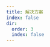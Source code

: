```yaml
---
title: 解决方案
index: false
dir:
  order: 3
  index: false
---
```


<Catalog />

<!-- ## [Composing Methods](./composing-methods)

重构的大部分工作都是为了正确组成方法。在大多数情况下，过长的方法是万恶之源。这些方法中变幻莫测的代码掩盖了执行逻辑，使方法极难理解，甚至难以改变。

本组中的重构技术可以精简方法，消除代码的重复，并为未来的改进铺平道路。

| 方法                                                                                       | 问题                                                               | 解决办法                                                                                                     |
| ------------------------------------------------------------------------------------------ | ------------------------------------------------------------------ | ------------------------------------------------------------------------------------------------------------ |
| [Extract Method](./composing-methods#extract-method)                                       | 您有一个可以组合在一起的代码片段。                                 | 将此代码移动到单独的新方法（或函数），并将旧代码替换为对该方法的调用。                                       |
| [Inline Method](./composing-methods#inline-method)                                         | 当方法体比方法本身更明显时，使用此技术。                           | 将对方法的调用替换为方法的内容，并删除方法本身。                                                             |
| [Extract Variable](./composing-methods#extract-variable)                                   | 你有一个难以理解的表达。                                           | 将表达式的结果或其部分放在不言自明的独立变量中。                                                             |
| [Inline Temp](./composing-methods#inline-temp)                                             | 您有一个临时变量，它分配了简单表达式的结果，仅此而已。             | 将对变量的引用替换为表达式本身。                                                                             |
| [Replace Temp with Query](./composing-methods#replace-temp-with-query)                     | 将表达式的结果放在局部变量中，以便以后在代码中使用。               | 将整个表达式移动到单独的方法，并从中返回结果。查询方法，而不是使用变量。如有必要，将新方法合并到其他方法中。 |
| [Split Temporary Variable](./composing-methods#split-temporary-variable)                   | 您有一个局部变量，用于在方法中存储各种中间值（循环变量除外）。     | 对不同的值使用不同的变量。每个变量应该只负责一件特定的事情。                                                 |
| [Remove Assignments to Parameters](./composing-methods#remove-assignments-to-parameters)   | 将某个值分配给方法主体中的参数。                                   | 使用局部变量而不是参数。                                                                                     |
| [Replace Method with Method Object](./composing-methods#replace-method-with-method-object) | 您有一个长方法，其中局部变量交织在一起，以至于您无法应用提取方法。 | 将方法转换为单独的类，以便局部变量成为类的字段。然后，可以将该方法拆分为同一类中的多个方法。                 |
| [Substitute Algorithm](./composing-methods#substitute-algorithm)                           | 所以你想用一个新的算法替换现有的算法吗？                           | 将实现算法的方法的主体替换为新算法。                                                                         |

## [Moving Features between Objects](./moving-features-between-objects)

即使您以不太完美的方式在不同的类之间分配了功能，仍然有希望。

这些重构技术展示了如何在类之间安全地移动功能、创建新类以及对公共访问隐藏实现细节。

| 方法                                                                                       | 问题                                                                     | 解决办法                                                                                                                           |
| ------------------------------------------------------------------------------------------ | ------------------------------------------------------------------------ | ---------------------------------------------------------------------------------------------------------------------------------- |
| [Move Method](./moving-features-between-objects#move-method)                               | 一个方法在另一个类中比在它自己的类中使用得更多。                         | 在最常使用该方法的类中创建一个新方法，然后将代码从旧方法移到那里。将原始方法的代码转换为对其他类中新方法的引用，或者将其完全删除。 |
| [Move Field](./moving-features-between-objects#move-field)                                 | 一个字段在另一个类中比在它自己的类中使用得更多。                         | 在新类中创建一个字段并将旧字段的所有用户重定向到它。                                                                               |
| [Extract Class](./moving-features-between-objects#extract-class)                           | 当一个类做两个类的工作时，就会产生尴尬。                                 | 相反，创建一个新类并将负责相关功能的字段和方法放入其中。                                                                           |
| [Inline Class](./moving-features-between-objects#inline-class)                             | 一个类几乎什么也不做，也不负责任何事情，也没有计划为它承担额外的责任。   | 将所有特征从类移动到另一个类。                                                                                                     |
| [Hide Delegate](./moving-features-between-objects#hide-delegate)                           | 客户端从对象 A 的字段或方法中获取对象 B。然后客户端调用对象B的一个方法。 | 在类 A 中创建一个新方法，将调用委托给对象 B。现在客户端不知道或不依赖于类 B。                                                      |
| [Remove Middle Man](./moving-features-between-objects#remove-middle-man)                   | 一个类有太多的方法可以简单地委托给其他对象。                             | 删除这些方法，强制客户端直接调用结束方法。                                                                                         |
| [✨ Introduce Foreign Method](./moving-features-between-objects#introduce-foreign-method)   | 实用程序类不包含您需要的方法，您不能将该方法添加到类中。                 | 将方法添加到客户端类并将实用程序类的对象作为参数传递给它。                                                                         |
| [✨ Introduce Local Extension](./moving-features-between-objects#introduce-local-extension) | 实用程序类不包含您需要的某些方法。但是你不能将这些方法添加到类中。       | 创建一个包含这些方法的新类，并使其成为实用程序类的子类或包装类。                                                                   |

## [Organizing Data](./organizing-data)

这些重构技术有助于数据处理，用丰富的类功能替换原语。

另一个重要的结果是类关联的理清，这使得类更加可移植和可重用。

| 方法                                                                               | 问题                                                               | 解决办法                                                            |
| ---------------------------------------------------------------------------------- | ------------------------------------------------------------------ | ------------------------------------------------------------------- |
| [Self Encapsulate Field](./organizing-data#self-encapsulate-field)                 | 您可以直接访问类中的私有字段。                                     | 为该字段创建一个 `getter` 和 `setter`，并仅使用它们来访问该字段。   |
| [Replace Data Value with Object](./organizing-data#replace-data-value-with-object) | 一个类（或一组类）包含一个数据字段。该字段有自己的行为和相关数据。 | 新建一个类，将旧的字段及其行为放在类中，将类的对象存放在原类中。    |
| [Change Value to Reference](./organizing-data#change-value-to-reference)           | 所以您有许多相同的单个类实例，您需要用单个对象替换它们。           | 将相同的对象转换为单个引用对象。                                    |
| [Change Reference to Value](./organizing-data#change-reference-to-value)           | 您有一个参考对象太小且很少更改，无法证明管理其生命周期是合理的。   | 把它变成一个值对象。                                                |
| [Replace Array with Object](./organizing-data#replace-array-with-object )          | 您有一个包含各种类型数据的数组。                                   | 用每个元素都有单独字段的对象替换数组。                              |
| [Duplicate Observed Data](./organizing-data#duplicate-observed-data)               | 域数据是否存储在负责 GUI 的类中？                                  | 那么最好将数据分离到单独的类中，确保领域类和 GUI 之间的连接和同步。 |
|                                                                                    |                                                                    |                                                                     |
|                                                                                    |                                                                    |                                                                     |
|                                                                                    |                                                                    |                                                                     |
|                                                                                    |                                                                    |                                                                     |
|                                                                                    |                                                                    |                                                                     |
|                                                                                    |                                                                    |                                                                     |
|                                                                                    |                                                                    |                                                                     |
|                                                                                    |                                                                    |                                                                     |
|                                                                                    |                                                                    |                                                                     |

## [Simplifying Conditional Expressions](./simplifying-conditional-expressions)

随着时间的推移，条件语句的逻辑往往会变得越来越复杂，而且还有更多的技术可以解决这个问题。

| 方法 | 问题 | 解决办法 |
| ---- | ---- | -------- |
|      |      |          |
|      |      |          |
|      |      |          |
|      |      |          |
|      |      |          |
|      |      |          |
|      |      |          |
|      |      |          |

## [Simplifying Method Calls](./simplifying-method-calls)

这些技术使方法调用更简单、更容易理解。这反过来又简化了类之间交互的接口。

| 方法                                                           | 问题                                             | 解决办法                                                                     |
| -------------------------------------------------------------- | ------------------------------------------------ | ---------------------------------------------------------------------------- |
| [Rename Method](./rename-method)                               | 方法的名称并不能解释该方法的作用。               | 重新命名方法。                                                               |
| [Add Parameter](./add-parameter)                               | 方法没有足够的数据来执行某些操作。               | 创建一个新参数以传递必要的数据。                                             |
| [Remove Parameter](./remove-parameter)                         | 方法中的参数没有被使用。                         | 删除未使用的参数。                                                           |
| [Separate Query from Modifier](./separate-query-from-modifier) | 你有一个返回值但也改变对象内部某些东西的方法吗？ | 将该方法拆分为两个单独的方法。如您所料，其中一个应该返回值，另一个修改对象。 |
| [Parameterize Method](./add-parameter)                         |                                                  |                                                                              |
|                                                                |                                                  |                                                                              |
|                                                                |                                                  |                                                                              |
|                                                                |                                                  |                                                                              |

## [Dealing with Generalization](./dealing-with-generalization)

抽象有它自己的一组重构技术，主要与沿类继承层次结构移动功能、创建新类和接口以及用委托代替继承相关，反之亦然。
| 方法 | 问题 | 解决办法 |
| ---- | ---- | -------- |
|      |      |          |
|      |      |          |
|      |      |          |
|      |      |          | -->